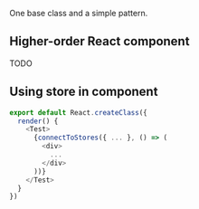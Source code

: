 One base class and a simple pattern.

## Higher-order React component

TODO

## Using store in component

```javascript
export default React.createClass({
  render() {
    <Test>
      {connectToStores({ ... }, () => (
        <div>
          ...
        </div>
      ))}
    </Test>
  }
})
```
